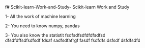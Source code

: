 f# Scikit-learn-Work-and-Study-
Scikit-learn Work and Study 

1- All the work of machine learning

2- You need to know numpy, pandas
        
3- You also know the statistit                   fsdfsdfsdfdfdfsdfsd             
dfsdfdffsdfsdfsdf
fdsaf
 sadfsdfafrgf
fasdf   fsdfdfs
dsfsdf
              dsfdfsdfd
